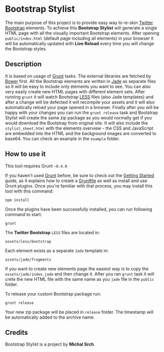 # Bootstrap Stylist

The main purpose of this project is to provide easy way to re-skin [Twitter Bootstrap](http://www.getbootstrap.com) elements. To achieve this **Bootstrap Stylist** will generate a single HTML page with all the visually important Bootstrap elements. After opening `public/index.html` (default page including all elements) in your browser it will be automatically updated with **Live Reload** every time you will change the Bootstrap styles.

## Description

It is based on usage of [Grunt](http://gruntjs.com/) tasks. The external libraries are fetched by [Bower](http://sindresorhus.com/bower-components/) first. All the Bootstrap elements are written in [Jade](http://jade-lang.com/) as separate files so it will be easy to include only elements you want to see. You can also very easily create new HTML pages with different element sets. After running `grunt` it will watch Bootstrap [LESS](http://lesscss.org/) files (also Jade templates) and after a change will be defected it will recompile your assets and it will also automatically reload your page opened in a browser. Finally after you will be happy with your changes you can run the `grunt release` task and Bootstrap Stylist will create the same zip package as you would normally get if you would download the Bootstrap from original site. It will also include the `stylist_sheet.html` with the elements overview - the CSS and JavaScript are embedded into the HTML and the background images are converted to base64. You can check an example in the `example` folder.

## How to use it

This tool requires Grunt `~0.4.0`

If you haven't used [Grunt](http://gruntjs.com/) before, be sure to check out the [Getting Started](http://gruntjs.com/getting-started) guide, as it explains how to create a [Gruntfile](http://gruntjs.com/sample-gruntfile) as well as install and use Grunt plugins. Once you're familiar with that process, you may install this tool with this command:

```shell
npm install
```

Once the plugins have been successfully installed, you can run following command to start:

```shell
grunt
```

The **Twitter Bootstrap** `LESS` files are located in:

```shell
assets/less/bootstrap
```

Each element exists as a separate `Jade` template in:

```shell
assets/jade/fragments
```

If you want to create new elements page the easiest way is to copy the `assets/jade/index.jade` and then change it. After you ran `grunt` task it will crete the new HTML file with the same name as you `jade` file in the `public` folder.

To release your custom Bootstrap package run:

```shell
grunt release
```

Your new zip package will be placed in `release` folder. The timestamp will be automatically added to the archive name.

## Credits

Bootstrap Stylist is a project by **Michal Srch**.